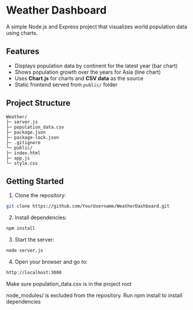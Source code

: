 # Weather Dashboard

A simple Node.js and Express project that visualizes world population data using charts.

## Features

- Displays population data by continent for the latest year (bar chart)
- Shows population growth over the years for Asia (line chart)
- Uses **Chart.js** for charts and **CSV data** as the source
- Static frontend served from `public/` folder

## Project Structure
```
Weather/
├─ server.js
├─ population_data.csv
├─ package.json
├─ package-lock.json
├─ .gitignore
└─ public/
├─ index.html
├─ app.js
└─ style.css
```

## Getting Started

1. Clone the repository:

```bash
git clone https://github.com/YourUsername/WeatherDashboard.git
```

2. Install dependencies:

```bash
npm install
```

3. Start the server:

```bash
node server.js
```


4. Open your browser and go to:

```bash
http://localhost:3000
````



Make sure population_data.csv is in the project root

node_modules/ is excluded from the repository. Run npm install to install dependencies
